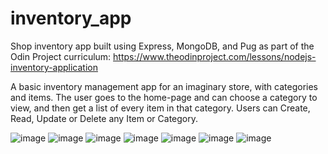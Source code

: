 # inventory_app

Shop inventory app built using Express, MongoDB, and Pug as part of the Odin Project curriculum: https://www.theodinproject.com/lessons/nodejs-inventory-application

A basic inventory management app for an imaginary store, with categories and items. The user goes to the home-page and can choose a category to view, and then get a list of every item in that category. Users can Create, Read, Update or Delete any Item or Category.

![image](https://github.com/Melanie-J-Baker/inventory-app/assets/104843873/b7e0a8ca-9b6c-4586-b8a9-4714ab5abcc9)
![image](https://github.com/Melanie-J-Baker/inventory-app/assets/104843873/4efbc502-0a51-46a9-9eed-97deb0f6376a)
![image](https://github.com/Melanie-J-Baker/inventory-app/assets/104843873/e312d3ea-03b3-4bde-9348-4593ab3b2550)
![image](https://github.com/Melanie-J-Baker/inventory-app/assets/104843873/e51e122b-d9aa-4e94-b9d9-5330a3992096)
![image](https://github.com/Melanie-J-Baker/inventory-app/assets/104843873/b665c691-d4e6-48fb-9c5b-217287e917c9)
![image](https://github.com/Melanie-J-Baker/inventory-app/assets/104843873/71a3f325-a7f5-4a87-a759-dfe0b20484bb)
![image](https://github.com/Melanie-J-Baker/inventory-app/assets/104843873/7fe5be17-92c8-403c-b469-22e1d78339f7)

